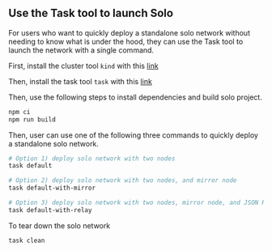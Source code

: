## Use the Task tool to launch Solo
For users who want to quickly deploy a standalone solo network without needing to know what is under the hood, 
they can use the Task tool to launch the network with a single command.

First, install the cluster tool `kind` with this [link](https://kind.sigs.k8s.io/docs/user/quick-start#installation)

Then, install the task tool `task` with this [link](https://taskfile.dev/#/installation)

Then, use the following steps to install dependencies and build solo project.

```bash
npm ci
npm run build
```

Then, user can use one of the following three commands to quickly deploy a standalone solo network.

```bash
# Option 1) deploy solo network with two nodes
task default

# Option 2) deploy solo network with two nodes, and mirror node
task default-with-mirror

# Option 3) deploy solo network with two nodes, mirror node, and JSON RPC relay
task default-with-relay
```

To tear down the solo network

```bash
task clean
```
